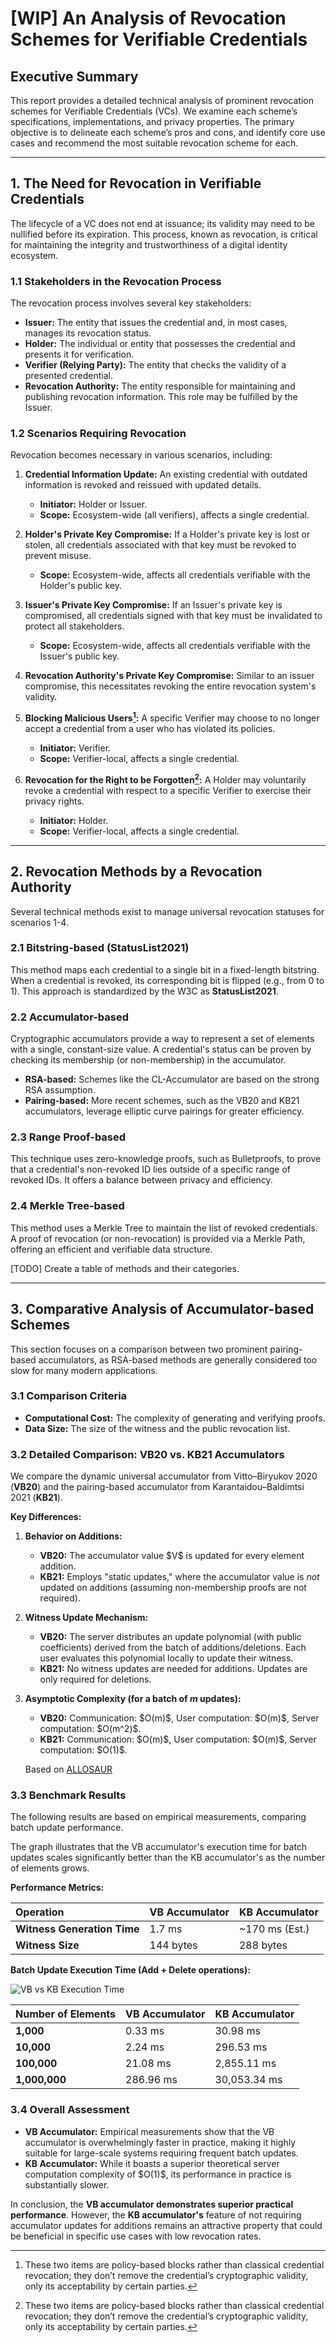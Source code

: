 
# [WIP] An Analysis of Revocation Schemes for Verifiable Credentials

## Executive Summary

This report provides a detailed technical analysis of prominent revocation schemes for Verifiable Credentials (VCs). We examine each scheme’s specifications, implementations, and privacy properties. The primary objective is to delineate each scheme’s pros and cons, and identify core use cases and recommend the most suitable revocation scheme for each.

---

## 1. The Need for Revocation in Verifiable Credentials

The lifecycle of a VC does not end at issuance; its validity may need to be nullified before its expiration. This process, known as revocation, is critical for maintaining the integrity and trustworthiness of a digital identity ecosystem.

### 1.1 Stakeholders in the Revocation Process

The revocation process involves several key stakeholders:

* **Issuer:** The entity that issues the credential and, in most cases, manages its revocation status.
* **Holder:** The individual or entity that possesses the credential and presents it for verification.
* **Verifier (Relying Party):** The entity that checks the validity of a presented credential.
* **Revocation Authority:** The entity responsible for maintaining and publishing revocation information. This role may be fulfilled by the Issuer.

### 1.2 Scenarios Requiring Revocation

Revocation becomes necessary in various scenarios, including:

1. **Credential Information Update:** An existing credential with outdated information is revoked and reissued with updated details.

   * **Initiator:** Holder or Issuer.
   * **Scope:** Ecosystem-wide (all verifiers), affects a single credential.

2. **Holder's Private Key Compromise:** If a Holder's private key is lost or stolen, all credentials associated with that key must be revoked to prevent misuse.

   * **Scope:** Ecosystem-wide, affects all credentials verifiable with the Holder's public key.

3. **Issuer's Private Key Compromise:** If an Issuer's private key is compromised, all credentials signed with that key must be invalidated to protect all stakeholders.

   * **Scope:** Ecosystem-wide, affects all credentials verifiable with the Issuer's public key.

4. **Revocation Authority's Private Key Compromise:** Similar to an issuer compromise, this necessitates revoking the entire revocation system's validity.

5. **Blocking Malicious Users[^not-strict]:** A specific Verifier may choose to no longer accept a credential from a user who has violated its policies.

   * **Initiator:** Verifier.
   * **Scope:** Verifier-local, affects a single credential.

6. **Revocation for the Right to be Forgotten[^not-strict]:** A Holder may voluntarily revoke a credential with respect to a specific Verifier to exercise their privacy rights.

   * **Initiator:** Holder.
   * **Scope:** Verifier-local, affects a single credential.

[^not-strict]: These two items are policy-based blocks rather than classical credential revocation; they don’t remove the credential’s cryptographic validity, only its acceptability by certain parties.

---

## 2. Revocation Methods by a Revocation Authority

Several technical methods exist to manage universal revocation statuses for scenarios 1-4.

### 2.1 Bitstring-based (StatusList2021)

This method maps each credential to a single bit in a fixed-length bitstring. When a credential is revoked, its corresponding bit is flipped (e.g., from 0 to 1). This approach is standardized by the W3C as **StatusList2021**.

### 2.2 Accumulator-based

Cryptographic accumulators provide a way to represent a set of elements with a single, constant-size value. A credential's status can be proven by checking its membership (or non-membership) in the accumulator.

* **RSA-based:** Schemes like the CL-Accumulator are based on the strong RSA assumption.
* **Pairing-based:** More recent schemes, such as the VB20 and KB21 accumulators, leverage elliptic curve pairings for greater efficiency.

### 2.3 Range Proof-based

This technique uses zero-knowledge proofs, such as Bulletproofs, to prove that a credential's non-revoked ID lies outside of a specific range of revoked IDs. It offers a balance between privacy and efficiency.

### 2.4 Merkle Tree-based

This method uses a Merkle Tree to maintain the list of revoked credentials. A proof of revocation (or non-revocation) is provided via a Merkle Path, offering an efficient and verifiable data structure.

[TODO] Create a table of methods and their categories.

---

## 3. Comparative Analysis of Accumulator-based Schemes

This section focuses on a comparison between two prominent pairing-based accumulators, as RSA-based methods are generally considered too slow for many modern applications.

### 3.1 Comparison Criteria

* **Computational Cost:** The complexity of generating and verifying proofs.
* **Data Size:** The size of the witness and the public revocation list.

### 3.2 Detailed Comparison: VB20 vs. KB21 Accumulators

We compare the dynamic universal accumulator from Vitto–Biryukov 2020 (**VB20**) and the pairing-based accumulator from Karantaidou–Baldimtsi 2021 (**KB21**).

**Key Differences:**

1. **Behavior on Additions:**

   * **VB20:** The accumulator value \$V\$ is updated for every element addition.
   * **KB21:** Employs "static updates," where the accumulator value is *not* updated on additions (assuming non-membership proofs are not required).

2. **Witness Update Mechanism:**

   * **VB20:** The server distributes an update polynomial (with public coefficients) derived from the batch of additions/deletions. Each user evaluates this polynomial locally to update their witness.
   * **KB21:** No witness updates are needed for additions. Updates are only required for deletions.

3. **Asymptotic Complexity (for a batch of *m* updates):**

   * **VB20:** Communication: \$O(m)\$, User computation: \$O(m)\$, Server computation: \$O(m^2)\$.
   * **KB21:** Communication: \$O(m)\$, User computation: \$O(m)\$, Server computation: \$O(1)\$.

   Based on [ALLOSAUR](https://eprint.iacr.org/2022/1362)

### 3.3 Benchmark Results

The following results are based on empirical measurements, comparing batch update performance.

The graph illustrates that the VB accumulator's execution time for batch updates scales significantly better than the KB accumulator's as the number of elements grows.

**Performance Metrics:**

| Operation                   | VB Accumulator | KB Accumulator  |
| :-------------------------- | :------------- | :-------------- |
| **Witness Generation Time** | 1.7 ms         | \~170 ms (Est.) |
| **Witness Size**            | 144 bytes      | 288 bytes       |

**Batch Update Execution Time (Add + Delete operations):**

![VB vs KB Execution Time](images/vb_kb_execution_time.png)

| Number of Elements | VB Accumulator | KB Accumulator |
| :----------------- | :------------- | :------------- |
| **1,000**          | 0.33 ms        | 30.98 ms       |
| **10,000**         | 2.24 ms        | 296.53 ms      |
| **100,000**        | 21.08 ms       | 2,855.11 ms    |
| **1,000,000**      | 286.96 ms      | 30,053.34 ms   |

### 3.4 Overall Assessment

* **VB Accumulator:** Empirical measurements show that the VB accumulator is overwhelmingly faster in practice, making it highly suitable for large-scale systems requiring frequent batch updates.
* **KB Accumulator:** While it boasts a superior theoretical server computation complexity of \$O(1)\$, its performance in practice is substantially slower.

In conclusion, the **VB accumulator demonstrates superior practical performance**. However, the **KB accumulator's** feature of not requiring accumulator updates for additions remains an attractive property that could be beneficial in specific use cases with low revocation rates.
